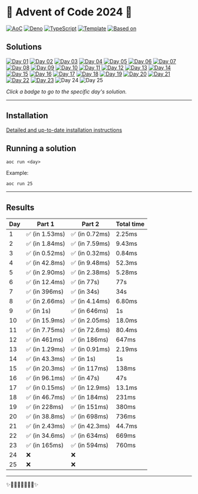 <!-- Entries between SOLUTIONS and RESULTS tags are auto-generated -->
<!--useTabularResults=true-->

# 🎄 Advent of Code 2024 🎄

[![AoC](https://img.shields.io/badge/AoC-2024-blue.svg?style=flat-square)](https://adventofcode.com/)
[![Deno](https://img.shields.io/badge/Deno-2.1.3-blue.svg?style=flat-square)](https://deno.land/)
[![TypeScript](https://img.shields.io/badge/TypeScript-5.6.2-blue.svg?style=flat-square)](https://www.typescriptlang.org/)
[![Template](https://img.shields.io/badge/Template-deno--aoc-blue.svg?style=flat-square)](https://github.com/samplasion/deno-aoc) [![Based on](https://img.shields.io/badge/Based%20on-aocrunner-blue.svg?style=flat-square)](https://github.com/caderek/aocrunner)

## Solutions

<!--SOLUTIONS-->
[![Day 01](https://img.shields.io/badge/Day%2001-%E2%98%85%E2%98%85-brightgreen.svg?style=flat-square)](/src/day01)
[![Day 02](https://img.shields.io/badge/Day%2002-%E2%98%85%E2%98%85-brightgreen.svg?style=flat-square)](/src/day02)
[![Day 03](https://img.shields.io/badge/Day%2003-%E2%98%85%E2%98%85-brightgreen.svg?style=flat-square)](/src/day03)
[![Day 04](https://img.shields.io/badge/Day%2004-%E2%98%85%E2%98%85-brightgreen.svg?style=flat-square)](/src/day04)
[![Day 05](https://img.shields.io/badge/Day%2005-%E2%98%85%E2%98%85-brightgreen.svg?style=flat-square)](/src/day05)
[![Day 06](https://img.shields.io/badge/Day%2006-%E2%98%85%E2%98%85-brightgreen.svg?style=flat-square)](/src/day06)
[![Day 07](https://img.shields.io/badge/Day%2007-%E2%98%85%E2%98%85-brightgreen.svg?style=flat-square)](/src/day07)
[![Day 08](https://img.shields.io/badge/Day%2008-%E2%98%85%E2%98%85-brightgreen.svg?style=flat-square)](/src/day08)
[![Day 09](https://img.shields.io/badge/Day%2009-%E2%98%85%E2%98%85-brightgreen.svg?style=flat-square)](/src/day09)
[![Day 10](https://img.shields.io/badge/Day%2010-%E2%98%85%E2%98%85-brightgreen.svg?style=flat-square)](/src/day10)
[![Day 11](https://img.shields.io/badge/Day%2011-%E2%98%85%E2%98%85-brightgreen.svg?style=flat-square)](/src/day11)
[![Day 12](https://img.shields.io/badge/Day%2012-%E2%98%85%E2%98%85-brightgreen.svg?style=flat-square)](/src/day12)
[![Day 13](https://img.shields.io/badge/Day%2013-%E2%98%85%E2%98%85-brightgreen.svg?style=flat-square)](/src/day13)
[![Day 14](https://img.shields.io/badge/Day%2014-%E2%98%85%E2%98%85-brightgreen.svg?style=flat-square)](/src/day14)
[![Day 15](https://img.shields.io/badge/Day%2015-%E2%98%85%E2%98%85-brightgreen.svg?style=flat-square)](/src/day15)
[![Day 16](https://img.shields.io/badge/Day%2016-%E2%98%85%E2%98%85-brightgreen.svg?style=flat-square)](/src/day16)
[![Day 17](https://img.shields.io/badge/Day%2017-%E2%98%85%E2%98%85-brightgreen.svg?style=flat-square)](/src/day17)
[![Day 18](https://img.shields.io/badge/Day%2018-%E2%98%85%E2%98%85-brightgreen.svg?style=flat-square)](/src/day18)
[![Day 19](https://img.shields.io/badge/Day%2019-%E2%98%85%E2%98%85-brightgreen.svg?style=flat-square)](/src/day19)
[![Day 20](https://img.shields.io/badge/Day%2020-%E2%98%85%E2%98%85-brightgreen.svg?style=flat-square)](/src/day20)
[![Day 21](https://img.shields.io/badge/Day%2021-%E2%98%85%E2%98%85-brightgreen.svg?style=flat-square)](/src/day21)
[![Day 22](https://img.shields.io/badge/Day%2022-%E2%98%85%E2%98%85-brightgreen.svg?style=flat-square)](/src/day22)
[![Day 23](https://img.shields.io/badge/Day%2023-%E2%98%85%E2%98%85-brightgreen.svg?style=flat-square)](/src/day23)
![Day 24](https://img.shields.io/badge/Day%2024-%E2%98%86%E2%98%86-lightgrey.svg?style=flat-square)
![Day 25](https://img.shields.io/badge/Day%2025-%E2%98%86%E2%98%86-lightgrey.svg?style=flat-square)
<!--/SOLUTIONS-->

_Click a badge to go to the specific day's solution._

---

## Installation

[Detailed and up-to-date installation instructions](https://github.com/samplasion/deno-aoc)

## Running a solution

```
aoc run <day>
```

Example:

```
aoc run 25
```

---

## Results

<!--RESULTS-->
| Day  | Part 1 | Part 2 | Total time |
|------|--------|--------|------------|
|  1  | ✅ (in 1.53ms) | ✅ (in 0.72ms) | 2.25ms |
|  2  | ✅ (in 1.84ms) | ✅ (in 7.59ms) | 9.43ms |
|  3  | ✅ (in 0.52ms) | ✅ (in 0.32ms) | 0.84ms |
|  4  | ✅ (in 42.8ms) | ✅ (in 9.48ms) | 52.3ms |
|  5  | ✅ (in 2.90ms) | ✅ (in 2.38ms) | 5.28ms |
|  6  | ✅ (in 12.4ms) | ✅ (in 77s) | 77s |
|  7  | ✅ (in 396ms) | ✅ (in 34s) | 34s |
|  8  | ✅ (in 2.66ms) | ✅ (in 4.14ms) | 6.80ms |
|  9  | ✅ (in 1s) | ✅ (in 646ms) | 1s |
|  10  | ✅ (in 15.9ms) | ✅ (in 2.05ms) | 18.0ms |
|  11  | ✅ (in 7.75ms) | ✅ (in 72.6ms) | 80.4ms |
|  12  | ✅ (in 461ms) | ✅ (in 186ms) | 647ms |
|  13  | ✅ (in 1.29ms) | ✅ (in 0.91ms) | 2.19ms |
|  14  | ✅ (in 43.3ms) | ✅ (in 1s) | 1s |
|  15  | ✅ (in 20.3ms) | ✅ (in 117ms) | 138ms |
|  16  | ✅ (in 96.1ms) | ✅ (in 47s) | 47s |
|  17  | ✅ (in 0.15ms) | ✅ (in 12.9ms) | 13.1ms |
|  18  | ✅ (in 46.7ms) | ✅ (in 184ms) | 231ms |
|  19  | ✅ (in 228ms) | ✅ (in 151ms) | 380ms |
|  20  | ✅ (in 38.8ms) | ✅ (in 698ms) | 736ms |
|  21  | ✅ (in 2.43ms) | ✅ (in 42.3ms) | 44.7ms |
|  22  | ✅ (in 34.6ms) | ✅ (in 634ms) | 669ms |
|  23  | ✅ (in 165ms) | ✅ (in 594ms) | 760ms |
|  24  | ❌ | ❌ |  |
|  25  | ❌ | ❌ |  |
<!--/RESULTS-->

---

✨🎄🎁🎄🎅🎄🎁🎄✨